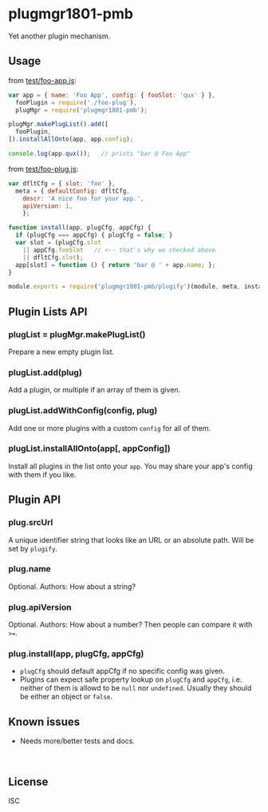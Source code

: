 ﻿
<!--#echo json="package.json" key="name" underline="=" -->
plugmgr1801-pmb
===============
<!--/#echo -->

<!--#echo json="package.json" key="description" -->
Yet another plugin mechanism.
<!--/#echo -->


Usage
-----

from [test/foo-app.js](test/foo-app.js):

<!--#include file="test/foo-app.js" outdent="  " code="javascript"
  start="  // #BEGIN# usage demo" stop="  // #ENDOF# usage demo" -->
<!--#verbatim lncnt="11" -->
```javascript
var app = { name: 'Foo App', config: { fooSlot: 'qux' } },
  fooPlugin = require('./foo-plug'),
  plugMgr = require('plugmgr1801-pmb');

plugMgr.makePlugList().add([
  fooPlugin,
]).installAllOnto(app, app.config);

console.log(app.qux());   // prints "bar @ Foo App"
```
<!--/include-->

from [test/foo-plug.js](test/foo-plug.js):

<!--#include file="test/foo-plug.js" outdent="  " code="javascript"
  start="  // #BEGIN# usage demo" stop="  // #ENDOF# usage demo" -->
<!--#verbatim lncnt="17" -->
```javascript
var dfltCfg = { slot: 'foo' },
  meta = { defaultConfig: dfltCfg,
    descr: 'A nice foo for your app.',
    apiVersion: 1,
    };

function install(app, plugCfg, appCfg) {
  if (plugCfg === appCfg) { plugCfg = false; }
  var slot = (plugCfg.slot
    || appCfg.fooSlot   // <-- that's why we checked above
    || dfltCfg.slot);
  app[slot] = function () { return 'bar @ ' + app.name; };
}

module.exports = require('plugmgr1801-pmb/plugify')(module, meta, install);
```
<!--/include-->








Plugin Lists API
----------------


### plugList = plugMgr.makePlugList()

Prepare a new empty plugin list.


### plugList.add(plug)

Add a plugin, or multiple if an array of them is given.


### plugList.addWithConfig(config, plug)

Add one or more plugins with a custom `config` for all of them.


### plugList.installAllOnto(app[, appConfig])

Install all plugins in the list onto your `app`.
You may share your app's config with them if you like.





Plugin API
----------

### plug.srcUrl

A unique identifier string that looks like an URL or an absolute path.
Will be set by `plugify`.


### plug.name

Optional. Authors: How about a string?


### plug.apiVersion

Optional. Authors: How about a number? Then people can compare it with `>=`.


### plug.install(app, plugCfg, appCfg)

* `plugCfg` should default appCfg if no specific config was given.
* Plugins can expect safe property lookup on `plugCfg` and `appCfg`,
  i.e. neither of them is allowd to be `null` nor `undefined`.
  Usually they should be either an object or `false`.





<!--#toc stop="scan" -->


Known issues
------------

* Needs more/better tests and docs.




&nbsp;


License
-------
<!--#echo json="package.json" key=".license" -->
ISC
<!--/#echo -->
